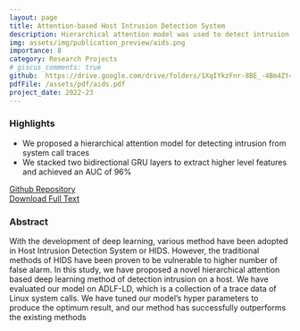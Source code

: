```yaml
---
layout: page
title: Attention-based Host Intrusion Detection System
description: Hierarchical attention model was used to detect intrusion from system call traces.
img: assets/img/publication_preview/aids.png
importance: 8
category: Research Projects
# giscus_comments: true
github:  https://drive.google.com/drive/folders/1XqIYkzFnr-8BE_-4Bm4Zt4xKXuhPDEUs?usp=sharing
pdfFile: /assets/pdf/aids.pdf
project_date: 2022-23
---
```

<h3>Highlights</h3>
<ul>
    <li>We proposed a hierarchical attention model for detecting intrusion from system call traces</li>
    <li> We stacked two bidirectional GRU layers to extract higher level features and achieved an AUC of 96%</li>
    
</ul>

<a href='{{ page.github }}'> Github Repository </a>
<br>
<a href='{{ page.pdfFile }}'>Download Full Text</a>

<h3>Abstract</h3>
<p>
With the development of deep learning, various
method have been adopted in Host Intrusion Detection System
or HIDS. However, the traditional methods of HIDS have been
proven to be vulnerable to higher number of false alarm. In this
study, we have proposed a novel hierarchical attention based
deep learning method of detection intrusion on a host. We have
evaluated our model on ADLF-LD, which is a collection of a trace
data of Linux system calls. We have tuned our model’s hyper
parameters to produce the optimum result, and our method has
successfully outperforms the existing methods
</p>